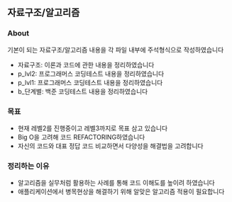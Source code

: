 ## 자료구조/알고리즘
### About
기본이 되는 자료구조/알고리즘 내용을 각 파일 내부에 주석형식으로 작성하였습니다
* 자료구조: 이론과 코드에 관한 내용을 정리하였습니다
* p_lvl2: 프로그래머스 코딩테스트 내용을 정리하였습니다
* p_lvl1: 프로그래머스 코딩테스트 내용을 정리하였습니다
* b_단계별: 백준 코딩테스트 내용을 정리하였습니다


### 목표 
* 현재 레벨2를 진행중이고 레벨3까지로 목표 삼고 있습니다
* Big O을 고려해 코드 REFACTORING하였습니다
* 자신의 코드와 대표 정답 코드 비교하면서 다양성을 해결법을 고려합니다

### 정리하는 이유
* 알고리즘을 실무처럼 활용하는 사례를 통해 코드 이해도를 높이려 하였습니다
* 애플리케이션에서 병목현상을 해결하기 위해 알맞은 알고리즘 적용이 필요합니다
